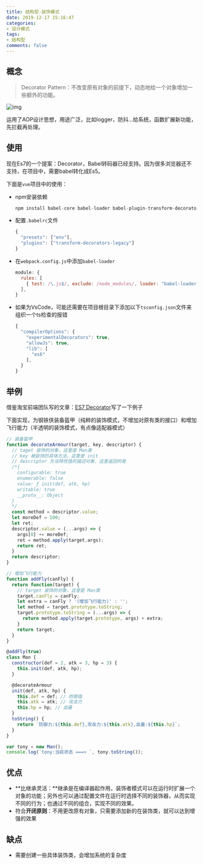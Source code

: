 ```yaml
---
title: 结构型-装饰模式
date: 2019-12-17 15:16:47
categories:
- 设计模式
tags:
- 结构型
comments: false
---
```




## 概念

> Decorator Pattern：不改变原有对象的前提下，动态地给一个对象增加一些额外的功能。

![img](https://raw.githubusercontent.com/xietao3/Study-Plan/master/DesignPatterns/src/%E8%A3%85%E9%A5%B0.jpg)

运用了AOP设计思想，用途广泛，比如logger，防抖...给系统，函数扩展新功能，先拦截再处理。



## 使用

现在Es7的一个提案：Decorator，Babel转码器已经支持。因为很多浏览器还不支持，在项目中，需要babel转化成Es5。

下面是`vue`项目中的使用：

- npm安装依赖

  ```js
  npm install babel-core babel-loader babel-plugin-transform-decorators babel-plugin-transform-decorators-legacy babel-preset-env
  ```

- 配置`.babelrc`文件

  ```js
  {
    "presets": ["env"],
    "plugins": ["transform-decorators-legacy"]
  }
  ```

- 在`webpack.config.js`中添加`babel-loader`

  ```js
  module: {
    rules: [
      { test: /\.js$/, exclude: /node_modules/, loader: "babel-loader" }
    ],
  }
  ```

- 如果为VsCode，可能还需要在项目根目录下添加以下`tsconfig.json`文件来组织一个ts检查的报错

  ```js
  {
    "compilerOptions": {
      "experimentalDecorators": true,
      "allowJs": true,
      "lib": [
        "es6"
      ],
    }
  }
  ```

  

## 举例

借鉴淘宝前端团队写的文章：[ES7 Decorator](https://segmentfault.com/p/1210000009968000/read)写了一下例子

下面实现，为钢铁侠装备盔甲（纯粹的装饰模式，不增加对原有类的接口）和增加飞行能力（半透明的装饰模式，有点像适配器模式）

```js
// 装备盔甲
function decorateArmour(target, key, descriptor) {
  // taget 装饰的对象，这里是 Man类
  // key 被装饰的具体方法，这里是 init
  // descriptor 方法特性值的描述对象，这里返回的是
  /*{
    configurable: true
    enumerable: false
    value: ƒ init(def, atk, hp)
    writable: true
    __proto__: Object
  }
  */
  const method = descriptor.value;
  let moreDef = 100;
  let ret;
  descriptor.value = (...args) => {
    args[0] += moreDef;
    ret = method.apply(target,args);
    return ret;
  }
  return descriptor;
}

// 增加飞行能力
function addFly(canFly) {
  return function(target) {
    // target 装饰的对象，这里是 Man类
    target.canFly = canFly;
    let extra = canFly ? '(增加飞行能力)' : '';
    let method = target.prototype.toString;
    target.prototype.toString = (...args) => {
      return method.apply(target.prototype, args) + extra;
    }
    return target;
  }
}

@addFly(true)
class Man {
  constructor(def = 2, atk = 3, hp = 3) {
    this.init(def, atk, hp);
  }

  @decorateArmour
  init(def, atk, hp) {
    this.def = def; // 防御值
    this.atk = atk; // 攻击力
    this.hp = hp; // 血量
  }
  toString() {
    return `防御力:${this.def},攻击力:${this.atk},血量:${this.hp}`;
  }
}

var tony = new Man();
console.log(`tony:当前状态 ===> `, tony.toString());
```



## 优点

- **比继承灵活：**继承是在编译器起作用，装饰者模式可以在运行时扩展一个对象的功能；另外也可以通过配置文件在运行时选择不同的装饰器，从而实现不同的行为；也通过不同的组合，实现不同的效果。
- 符合**开闭原则**：不用更改原有对象，只需要添加新的在装饰类，就可以达到增强的效果



## 缺点

- 需要创建一些具体装饰类，会增加系统的复杂度


